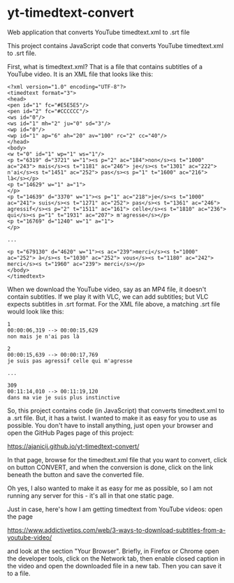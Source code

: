 # yt-timedtext-convert
Web application that converts YouTube timedtext.xml to .srt file

This project contains JavaScript code that converts YouTube timedtext.xml
to .srt file.

First, what is timedtext.xml? That is a file that contains subtitles of a YouTube
video. It is an XML file that looks like this:

    <?xml version="1.0" encoding="UTF-8"?>
    <timedtext format="3">
    <head>
    <pen id="1" fc="#E5E5E5"/>
    <pen id="2" fc="#CCCCCC"/>
    <ws id="0"/>
    <ws id="1" mh="2" ju="0" sd="3"/>
    <wp id="0"/>
    <wp id="1" ap="6" ah="20" av="100" rc="2" cc="40"/>
    </head>
    <body>
    <w t="0" id="1" wp="1" ws="1"/>
    <p t="6319" d="3721" w="1"><s p="2" ac="184">non</s><s t="1000" ac="243"> mais</s><s t="1181" ac="246"> je</s><s t="1301" ac="222"> n'ai</s><s t="1451" ac="252"> pas</s><s p="1" t="1600" ac="216"> là</s></p>
    <p t="14629" w="1" a="1">
    </p>
    <p t="14639" d="3370" w="1"><s p="1" ac="218">je</s><s t="1000" ac="241"> suis</s><s t="1271" ac="252"> pas</s><s t="1361" ac="246"> agressif</s><s p="2" t="1511" ac="161"> celle</s><s t="1810" ac="236"> qui</s><s p="1" t="1931" ac="207"> m'agresse</s></p>
    <p t="16769" d="1240" w="1" a="1">
    </p>

    ...

    <p t="679130" d="4620" w="1"><s ac="239">merci</s><s t="1000" ac="252"> à</s><s t="1030" ac="252"> vous</s><s t="1180" ac="242"> merci</s><s t="1960" ac="239"> merci</s></p>
    </body>
    </timedtext>

When we download the YouTube video, say as an MP4 file, it doesn't contain subtitles. If
we play it with VLC, we can add subtitles; but VLC expects subtitles in .srt format. For
the XML file above, a matching .srt file would look like this:

    1
    00:00:06,319 --> 00:00:15,629
    non mais je n'ai pas là

    2
    00:00:15,639 --> 00:00:17,769
    je suis pas agressif celle qui m'agresse

    ...

    309
    00:11:14,010 --> 00:11:19,120
    dans ma vie je suis plus instinctive

So, this project contains code (in JavaScript) that converts timedtext.xml to a .srt
file. But, it has a twist. I wanted to make it as easy for you to use as possible.
You don't have to install anything, just open your browser and open the GitHub Pages
page of this project:

https://ajanicij.github.io/yt-timedtext-convert/

In that page, browse for the timedtext.xml file that you want to convert, click on
button CONVERT, and when the conversion is done, click on the link beneath the button
and save the converted file.

Oh yes, I also wanted to make it as easy for me as possible, so I am not running any
server for this - it's all in that one static page.

Just in case, here's how I am getting timedtext from YouTube videos: open the page

https://www.addictivetips.com/web/3-ways-to-download-subtitles-from-a-youtube-video/

and look at the section "Your Browser". Briefly, in Firefox or Chrome open the
developer tools, click on the Network tab, then enable closed caption in the video
and open the downloaded file in a new tab. Then you can save it to a file.
